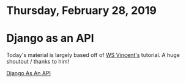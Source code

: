 Thursday, February 28, 2019
=====================
# Django as an API
Today's material is largely based off of [WS Vincent's](https://wsvincent.com/django-rest-framework-tutorial/) tutorial. A huge shoutout / thanks to him!

[Django As An API](https://github.com/hotelplatoon/django_as_api)
